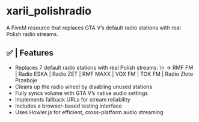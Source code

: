 # xarii_polishradio
A FiveM resource that replaces GTA V’s default radio stations
with real Polish radio streams.

## ✅ | Features
- Replaces 7 default radio stations with real Polish streams: \n -> RMF FM | Radio ESKA | Radio ZET | RMF MAXX | VOX FM | TOK FM | Radio Złote Przeboje
- Cleans up the radio wheel by disabling unused stations
- Fully syncs volume with GTA V’s native audio settings
- Implements fallback URLs for stream reliability
- Includes a browser-based testing interface
- Uses Howler.js for efficient, cross-platform audio streaming
